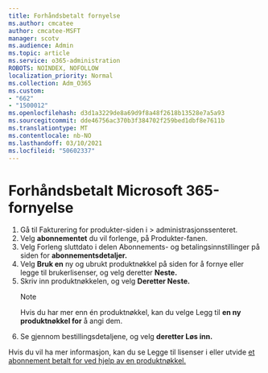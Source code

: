 ```yaml
---
title: Forhåndsbetalt fornyelse
ms.author: cmcatee
author: cmcatee-MSFT
manager: scotv
ms.audience: Admin
ms.topic: article
ms.service: o365-administration
ROBOTS: NOINDEX, NOFOLLOW
localization_priority: Normal
ms.collection: Adm_O365
ms.custom:
- "662"
- "1500012"
ms.openlocfilehash: d3d1a3229de8a69d9f8a48f2618b13528e7a5a93
ms.sourcegitcommit: dde46756ac370b3f384702f259bed1dbf8e7611b
ms.translationtype: MT
ms.contentlocale: nb-NO
ms.lasthandoff: 03/10/2021
ms.locfileid: "50602337"
---
```

# <a name="prepaid-microsoft-365-renewal"></a>Forhåndsbetalt Microsoft 365-fornyelse

1. Gå til Fakturering for  produkter-siden i \> **[](https://go.microsoft.com/fwlink/p/?linkid=842054)** administrasjonssenteret.
2. Velg **abonnementet** du vil forlenge, på Produkter-fanen.
3. Velg Forleng sluttdato  i delen Abonnements- og betalingsinnstillinger på siden for **abonnementsdetaljer.**
4. Velg **Bruk en** ny og ubrukt produktnøkkel på siden for å fornye eller legge til brukerlisenser, og velg deretter **Neste.** 
5. Skriv inn produktnøkkelen, og velg **Deretter Neste.**
    > [!NOTE]
    > Hvis du har mer enn én produktnøkkel, kan du velge Legg til **en ny produktnøkkel for** å angi dem.
6. Se gjennom bestillingsdetaljene, og velg **deretter Løs inn.**

Hvis du vil ha mer informasjon, kan du se Legge til lisenser i eller utvide [et abonnement betalt for ved hjelp av en produktnøkkel.](https://docs.microsoft.com/microsoft-365/commerce/licenses/add-licenses-using-product-key)